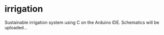 # irrigation
Sustainable irrigation system using C on the Arduino IDE. 
Schematics will be uploaded...
